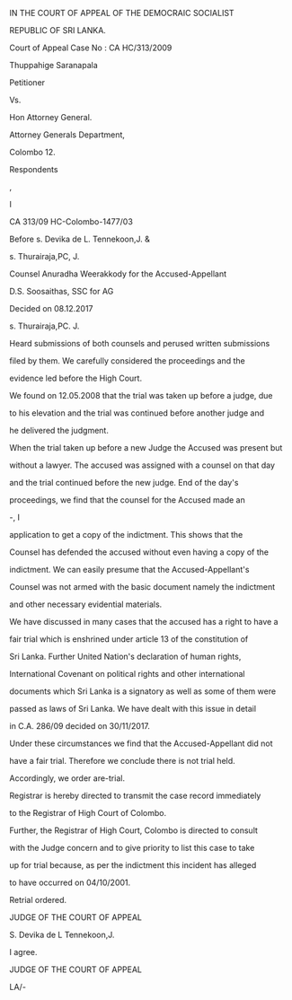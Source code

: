 IN THE COURT OF APPEAL OF THE DEMOCRAIC SOCIALIST

REPUBLIC OF SRI LANKA.

Court of Appeal Case No : CA HC/313/2009

Thuppahige Saranapala

Petitioner

Vs.

Hon Attorney General.

Attorney Generals Department,

Colombo 12.

Respondents

,

I

CA 313/09 HC-Colombo-1477/03

Before s. Devika de L. Tennekoon,J. &

s. Thurairaja,PC, J.

Counsel Anuradha Weerakkody for the Accused-Appellant

D.S. Soosaithas, SSC for AG

Decided on 08.12.2017

s. Thurairaja,PC. J.

Heard submissions of both counsels and perused written submissions

filed by them. We carefully considered the proceedings and the

evidence led before the High Court.

We found on 12.05.2008 that the trial was taken up before a judge, due

to his elevation and the trial was continued before another judge and

he delivered the judgment.

When the trial taken up before a new Judge the Accused was present but

without a lawyer. The accused was assigned with a counsel on that day

and the trial continued before the new judge. End of the day's

proceedings, we find that the counsel for the Accused made an

-, I

application to get a copy of the indictment. This shows that the

Counsel has defended the accused without even having a copy of the

indictment. We can easily presume that the Accused-Appellant's

Counsel was not armed with the basic document namely the indictment

and other necessary evidential materials.

We have discussed in many cases that the accused has a right to have a

fair trial which is enshrined under article 13 of the constitution of

Sri Lanka. Further United Nation's declaration of human rights,

International Covenant on political rights and other international

documents which Sri Lanka is a signatory as well as some of them were

passed as laws of Sri Lanka. We have dealt with this issue in detail

in C.A. 286/09 decided on 30/11/2017.

Under these circumstances we find that the Accused-Appellant did not

have a fair trial. Therefore we conclude there is not trial held.

Accordingly, we order are-trial.

Registrar is hereby directed to transmit the case record immediately

to the Registrar of High Court of Colombo.

Further, the Registrar of High Court, Colombo is directed to consult

with the Judge concern and to give priority to list this case to take

up for trial because, as per the indictment this incident has alleged

to have occurred on 04/10/2001.

Retrial ordered.

JUDGE OF THE COURT OF APPEAL

S. Devika de L Tennekoon,J.

I agree.

JUDGE OF THE COURT OF APPEAL

LA/-